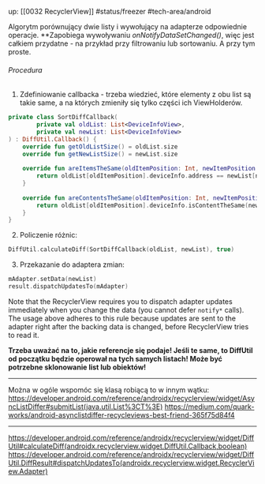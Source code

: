 up: [[0032 RecyclerView]]
#status/freezer 
#tech-area/android 

Algorytm porównujący dwie listy i wywołujący na adapterze odpowiednie operacje. 
**Zapobiega wywoływaniu *onNotifyDataSetChanged()*, więc jest całkiem przydatne - na przykład przy filtrowaniu lub sortowaniu. A przy tym proste. 

###### Procedura
1) Zdefiniowanie callbacka - trzeba wiedzieć, które elementy z obu list są takie same, a na których zmieniły się tylko części ich ViewHolderów.

```kotlin
private class SortDiffCallback(  
        private val oldList: List<DeviceInfoView>,  
        private val newList: List<DeviceInfoView>  
) : DiffUtil.Callback() {  
    override fun getOldListSize() = oldList.size  
    override fun getNewListSize() = newList.size  
  
    override fun areItemsTheSame(oldItemPosition: Int, newItemPosition: Int): Boolean {  
        return oldList[oldItemPosition].deviceInfo.address == newList[newItemPosition].deviceInfo.address  
    }  
  
    override fun areContentsTheSame(oldItemPosition: Int, newItemPosition: Int): Boolean {  
        return oldList[oldItemPosition].deviceInfo.isContentTheSame(newList[newItemPosition].deviceInfo)  
    }  
}
```

2) Policzenie różnic:

```kotlin
DiffUtil.calculateDiff(SortDiffCallback(oldList, newList), true)
```

3) Przekazanie do adaptera zmian:

```kotlin
mAdapter.setData(newList)
result.dispatchUpdatesTo(mAdapter)
```

Note that the RecyclerView requires you to dispatch adapter updates immediately when you change the data (you cannot defer `notify*` calls). The usage above adheres to this rule because updates are sent to the adapter right after the backing data is changed, before RecyclerView tries to read it.

**Trzeba uważać na to, jakie referencje się podaje! Jeśli te same, to DiffUtil od początku będzie operował na tych samych listach! Może być potrzebne sklonowanie list lub obiektów!**

---

Można w ogóle wspomóc się klasą robiącą to w innym wątku:
https://developer.android.com/reference/androidx/recyclerview/widget/AsyncListDiffer#submitList(java.util.List%3CT%3E)
https://medium.com/quark-works/android-asynclistdiffer-recycleviews-best-friend-365f75d84f4


---

https://developer.android.com/reference/androidx/recyclerview/widget/DiffUtil#calculateDiff(androidx.recyclerview.widget.DiffUtil.Callback,boolean)
https://developer.android.com/reference/androidx/recyclerview/widget/DiffUtil.DiffResult#dispatchUpdatesTo(androidx.recyclerview.widget.RecyclerView.Adapter)
